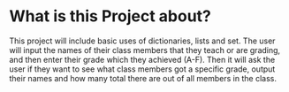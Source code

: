 <h1>What is this Project about?</h1>
This project will include basic uses of dictionaries, lists and set. The user will input the names of their class members that they teach or are grading, and then enter their grade which they achieved (A-F). Then it will ask the user if they want to see what class members got a specific grade, output their names and how many total there are out of all members in the class.